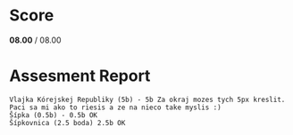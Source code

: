 # Score

**08.00** / 08.00

# Assesment Report

```
Vlajka Kórejskej Republiky (5b) - 5b Za okraj mozes tych 5px kreslit. Paci sa mi ako to riesis a ze na nieco take myslis :)
Šípka (0.5b) - 0.5b OK
Šípkovnica (2.5 boda) 2.5b OK
```